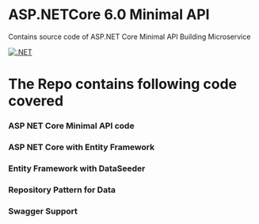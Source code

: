 # ASP.NETCore 6.0 Minimal API
Contains source code of ASP.NET Core Minimal API Building Microservice

[![.NET](https://github.com/executeautomation/ASPNETCore_MinimalAPI/actions/workflows/dotnet.yml/badge.svg)](https://github.com/executeautomation/ASPNETCore_MinimalAPI/actions/workflows/dotnet.yml)

# The Repo contains following code covered

### ASP NET Core Minimal API code
### ASP NET Core with Entity Framework
### Entity Framework with DataSeeder
### Repository Pattern for Data
### Swagger Support


